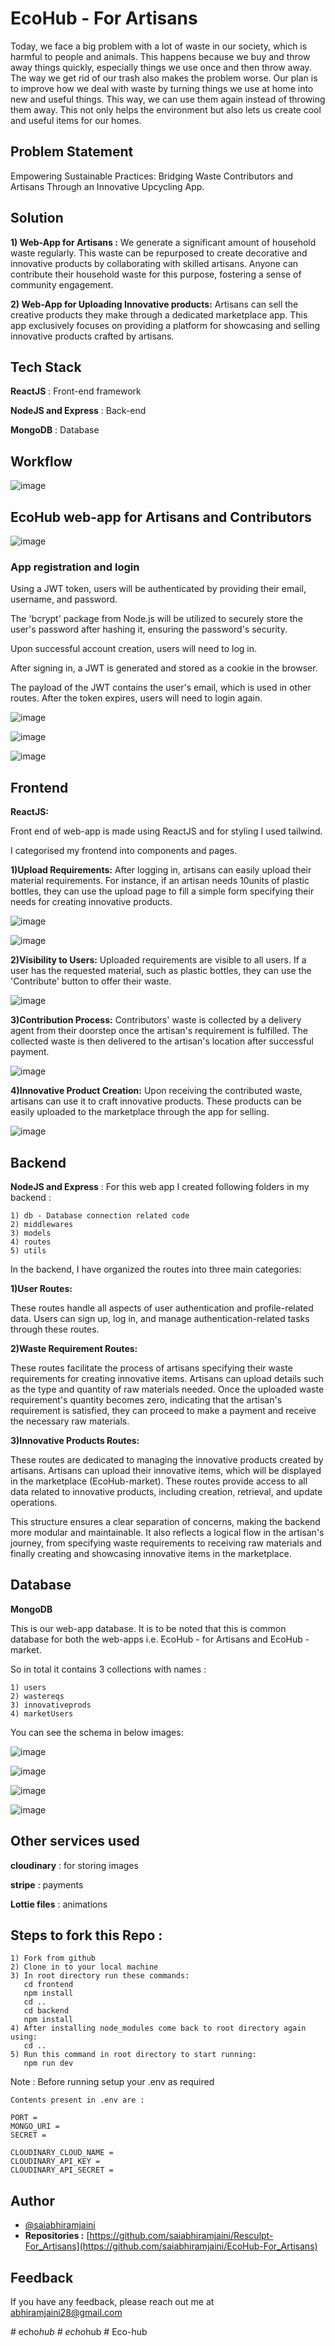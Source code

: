 
# EcoHub - For Artisans 

Today, we face a big problem with a lot of waste in our society, which is harmful to people and animals. This happens because we buy and throw away things quickly, especially things we use once and then throw away. The way we get rid of our trash also makes the problem worse. Our plan is to improve how we deal with waste by turning things we use at home into new and useful things. This way, we can use them again instead of throwing them away. This not only helps the environment but also lets us create cool and useful items for our homes.

## Problem Statement

Empowering Sustainable Practices: Bridging Waste Contributors and Artisans Through an Innovative Upcycling App.


## Solution

**1) Web-App for Artisans :**
We generate a significant amount of household waste regularly.
This waste can be repurposed to create decorative and innovative products by collaborating with skilled artisans.
Anyone can contribute their household waste for this purpose, fostering a sense of community engagement.

**2) Web-App for Uploading Innovative products:**
Artisans can sell the creative products they make through a dedicated marketplace app.
This app exclusively focuses on providing a platform for showcasing and selling innovative products crafted by artisans.

## Tech Stack

**ReactJS** : Front-end framework

**NodeJS and Express** : Back-end

**MongoDB** : Database

## Workflow

![image](https://github.com/saiabhiramjaini/Resculpt-For_Artisans/assets/115941546/58143f09-9cce-41c7-8eb0-fa365b5e575f)




## EcoHub web-app for Artisans and Contributors 

![image](https://github.com/saiabhiramjaini/Resculpt-For_Artisans/assets/115941546/1b6ff47f-eabd-4ae2-9fb3-01a6c0b85581)




### App registration and login
Using a JWT token, users will be authenticated by providing their email, username, and password.

The 'bcrypt' package from Node.js will be utilized to securely store the user's password after hashing it, ensuring the password's security.

Upon successful account creation, users will need to log in.

After signing in, a JWT is generated and stored as a cookie in the browser.

The payload of the JWT contains the user's email, which is used in other routes. After the token expires, users will need to login again.

![image](https://github.com/saiabhiramjaini/Resculpt-For_Artisans/assets/115941546/ae064dbf-9bd3-4bee-b057-55358f322ddd)

![image](https://github.com/saiabhiramjaini/Resculpt-For_Artisans/assets/115941546/1c5e750b-4dcb-476f-9c1c-726278bb6a52)

![image](https://github.com/saiabhiramjaini/Resculpt-For_Artisans/assets/115941546/99536514-581c-4e20-b724-f39148fb6810)

## Frontend

**ReactJS:**

Front end of web-app is made using ReactJS and for styling I used tailwind.

I categorised my frontend into components and pages.

**1)Upload Requirements:**
After logging in, artisans can easily upload their material requirements.
For instance, if an artisan needs 10units of plastic bottles, they can use the upload page to fill a simple form specifying their needs for creating innovative products.

![image](https://github.com/saiabhiramjaini/Image-Encryption-Algorithm-Based-On-Genetic-Central-Dogma/assets/115941546/6330335c-2823-480b-a837-7575701cc1e2)

![image](https://github.com/saiabhiramjaini/Image-Encryption-Algorithm-Based-On-Genetic-Central-Dogma/assets/115941546/1e3a4d46-c389-4489-87e7-5bf8c1984f20)


**2)Visibility to Users:**
Uploaded requirements are visible to all users.
If a user has the requested material, such as plastic bottles, they can use the 'Contribute' button to offer their waste.


![image](https://github.com/saiabhiramjaini/Image-Encryption-Algorithm-Based-On-Genetic-Central-Dogma/assets/115941546/87e9bca7-196f-482d-a10d-8be056e94039)


**3)Contribution Process:**
Contributors' waste is collected by a delivery agent from their doorstep once the artisan's requirement is fulfilled.
The collected waste is then delivered to the artisan's location after successful payment.

![image](https://github.com/saiabhiramjaini/Resculpt-For_Artisans/assets/115941546/5d5e2fe2-c339-4ead-a83d-56eb4c5078ee)

**4)Innovative Product Creation:**
Upon receiving the contributed waste, artisans can use it to craft innovative products.
These products can be easily uploaded to the marketplace through the app for selling.

![image](https://github.com/saiabhiramjaini/Image-Encryption-Algorithm-Based-On-Genetic-Central-Dogma/assets/115941546/ce00da28-ac24-4d20-9b2c-85a24399f29f)


## Backend

**NodeJS and Express** : For this web app I created following folders in my backend :

    1) db - Database connection related code
    2) middlewares
    3) models
    4) routes
    5) utils

In the backend, I have organized the routes into three main categories:

 **1)User Routes:**

These routes handle all aspects of user authentication and profile-related data. Users can sign up, log in, and manage authentication-related tasks through these routes.

**2)Waste Requirement Routes:**

These routes facilitate the process of artisans specifying their waste requirements for creating innovative items. Artisans can upload details such as the type and quantity of raw materials needed. Once the uploaded waste requirement's quantity becomes zero, indicating that the artisan's requirement is satisfied, they can proceed to make a payment and receive the necessary raw materials.

**3)Innovative Products Routes:**

These routes are dedicated to managing the innovative products created by artisans. Artisans can upload their innovative items, which will be displayed in the marketplace (EcoHub-market). These routes provide access to all data related to innovative products, including creation, retrieval, and update operations.



This structure ensures a clear separation of concerns, making the backend more modular and maintainable. It also reflects a logical flow in the artisan's journey, from specifying waste requirements to receiving raw materials and finally creating and showcasing innovative items in the marketplace.

## Database

**MongoDB**

This is our web-app database. It is to be noted that this is common database for both the web-apps i.e. EcoHub - for Artisans and EcoHub - market.

So in total it contains 3 collections with names :

    1) users
    2) wastereqs
    3) innovativeprods
    4) marketUsers

You can see the schema in below images:

![image](https://github.com/saiabhiramjaini/Resculpt-For_Artisans/assets/115941546/c5dd6c2a-5e0f-42b1-99ad-55f883362a93)


![image](https://github.com/saiabhiramjaini/Resculpt-For_Artisans/assets/115941546/8ed51428-a735-4199-b628-a49c786aca03)

![image](https://github.com/saiabhiramjaini/Resculpt-For_Artisans/assets/115941546/a0778656-a897-4d24-8cc8-9a0b170bfdab)


![image](https://github.com/saiabhiramjaini/Resculpt-For_Artisans/assets/115941546/d3862c05-5b14-45d2-aed4-55b55b544281)


## Other services used 

**cloudinary** : for storing images

**stripe** : payments

**Lottie files** : animations

## Steps to fork this Repo :

    1) Fork from github
    2) Clone in to your local machine
    3) In root directory run these commands:
       cd frontend
       npm install
       cd ..
       cd backend
       npm install
    4) After installing node_modules come back to root directory again using:
       cd ..
    5) Run this command in root directory to start running:
       npm run dev
Note : Before running setup your .env as required 

    Contents present in .env are :

    PORT = 
    MONGO_URI = 
    SECRET = 

    CLOUDINARY_CLOUD_NAME = 
    CLOUDINARY_API_KEY = 
    CLOUDINARY_API_SECRET = 



## Author

- [@saiabhiramjaini](https://github.com/saiabhiramjaini)
- **Repositories :**
[https://github.com/saiabhiramjaini/Resculpt-For_Artisans](https://github.com/saiabhiramjaini/EcoHub-For_Artisans)

## Feedback 

If you have any feedback, please reach out me at abhiramjaini28@gmail.com

#   e c h o _ h u b  
 #   e c h o _ h u b  
 #   E c o - h u b  
 